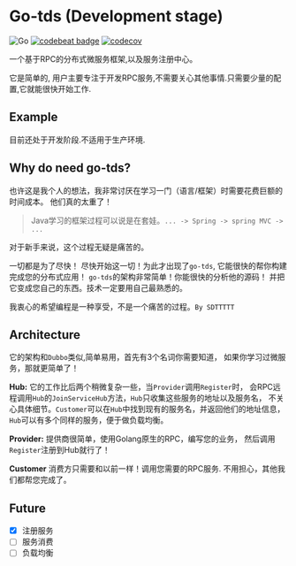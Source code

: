 # Go-tds (Development stage)

![Go](https://github.com/sdttttt/go-tds/workflows/Go/badge.svg)
[![codebeat badge](https://codebeat.co/badges/9040bc68-655c-4d3e-be12-661554bacecf)](https://codebeat.co/projects/github-com-sdttttt-go-tds-master)
[![codecov](https://codecov.io/gh/sdttttt/go-tds/branch/master/graph/badge.svg)](https://codecov.io/gh/sdttttt/go-tds)

一个基于RPC的分布式微服务框架,以及服务注册中心。

它是简单的, 用户主要专注于开发RPC服务,不需要关心其他事情.只需要少量的配置,它就能很快开始工作.

## Example

目前还处于开发阶段.不适用于生产环境.

## Why do need go-tds?

也许这是我个人的想法，我非常讨厌在学习一门（语言/框架）时需要花费巨额的时间成本。
他们真的太重了！

> Java学习的框架过程可以说是在套娃。`... -> Spring -> spring MVC -> ...`

对于新手来说，这个过程无疑是痛苦的。

一切都是为了尽快！
尽快开始这一切！为此才出现了`go-tds`,
它能很快的帮你构建完成您的分布式应用！
`go-tds`的架构非常简单！你能很快的分析他的源码！
并把它变成您自己的东西。技术一定要用自己最熟悉的。

我衷心的希望编程是一种享受，不是一个痛苦的过程。`By SDTTTTT`

## Architecture

它的架构和`Dubbo`类似,简单易用，首先有3个名词你需要知道，
如果你学习过微服务，那就更简单了！


**Hub:** 
它的工作比后两个稍微复杂一些，当`Provider`调用`Register`时，
会RPC远程调用`Hub`的`JoinServiceHub`方法，`Hub`只收集这些服务的地址以及服务名，
不关心具体细节。`Customer`可以在`Hub`中找到现有的服务名，并返回他们的地址信息，
`Hub`可以有多个同样的服务，便于做负载均衡。

**Provider:** 
提供商很简单，使用Golang原生的RPC，编写您的业务，
然后调用`Register`注册到Hub就行了！

**Customer**
消费方只需要和以前一样！调用您需要的RPC服务.
不用担心，其他我们都帮您完成了。

## Future

- [x] 注册服务
- [ ] 服务消费
- [ ] 负载均衡
